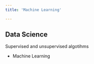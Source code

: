 ```yaml
---
title: 'Machine Learning'

---
```


## Data Science

Supervised and unsupervised algotihms

- Machine Learning